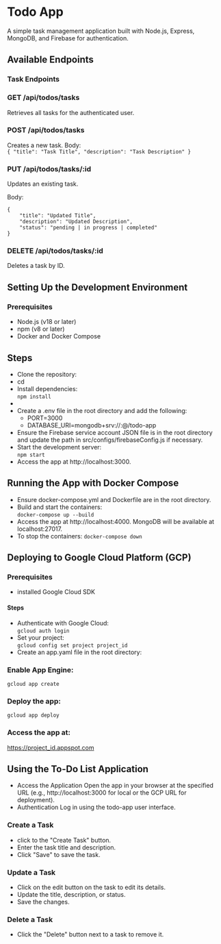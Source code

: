 # Todo App
A simple task management application built with Node.js, Express, MongoDB, and Firebase for authentication.
## Available Endpoints
### Task Endpoints
### GET /api/todos/tasks
Retrieves all tasks for the authenticated user.
### POST /api/todos/tasks
Creates a new task.
Body:  
`{
"title": "Task Title",
"description": "Task Description"
}`
### PUT /api/todos/tasks/:id
Updates an existing task. 

Body:  
```
{
    "title": "Updated Title",
    "description": "Updated Description",
    "status": "pending | in progress | completed"
}
```

### DELETE /api/todos/tasks/:id
Deletes a task by ID.
## Setting Up the Development Environment
### Prerequisites
- Node.js (v18 or later)
- npm (v8 or later)
- Docker and Docker Compose
## Steps
- Clone the repository:
- cd <repository-folder>
- Install dependencies:  
  `npm install`
-
- Create a .env file in the root directory and add the following:
    - PORT=3000
    - DATABASE_URI=mongodb+srv://<username>:<password>@<cluster-url>/todo-app
- Ensure the Firebase service account JSON file is in the root directory and update the path in src/configs/firebaseConfig.js if necessary.
- Start the development server:  
  `npm start`
- Access the app at http://localhost:3000.
## Running the App with Docker Compose
- Ensure docker-compose.yml and Dockerfile are in the root directory.
- Build and start the containers:  
  `docker-compose up --build`
- Access the app at http://localhost:4000. MongoDB will be available at localhost:27017.
- To stop the containers:
  `docker-compose down`

## Deploying to Google Cloud Platform (GCP)
### Prerequisites
- installed Google Cloud SDK
#### Steps
- Authenticate with Google Cloud:  
  `gcloud auth login`
- Set your project:  
  `gcloud config set project project_id`
- Create an app.yaml file in the root directory:
### Enable App Engine:
```gcloud app create```
### Deploy the app:
```gcloud app deploy```
### Access the app at:
https://project_id.appspot.com
## Using the To-Do List Application
- Access the Application Open the app in your browser at the specified URL (e.g., http://localhost:3000 for local or the GCP URL for deployment).
- Authentication Log in using the todo-app user interface.
### Create a Task
- click to the "Create Task" button.
- Enter the task title and description.
- Click "Save" to save the task.
### Update a Task
- Click on the edit button on the task to edit its details.
- Update the title, description, or status.
- Save the changes.
### Delete a Task
- Click the "Delete" button next to a task to remove it.
